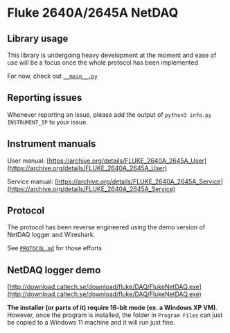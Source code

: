 # Fluke 2640A/2645A NetDAQ

## Library usage

This library is undergoing heavy development at the moment and ease of use will be a focus once the whole protocol has been implemented

For now, check out [`__main__.py`](__main__.py)

## Reporting issues

Whenever reporting an issue, please add the output of `python3 info.py INSTRUMENT_IP` to your issue.

## Instrument manuals

User manual: [https://archive.org/details/FLUKE_2640A_2645A_User](https://archive.org/details/FLUKE_2640A_2645A_User)

Service manual: [https://archive.org/details/FLUKE_2640A_2645A_Service](https://archive.org/details/FLUKE_2640A_2645A_Service)

## Protocol

The protocol has been reverse engineered using the demo version of NetDAQ logger and Wireshark.

See [`PROTOCOL.md`](PROTOCOL.md) for those efforts

## NetDAQ logger demo

[http://download.caltech.se/download/fluke/DAQ/FlukeNetDAQ.exe](http://download.caltech.se/download/fluke/DAQ/FlukeNetDAQ.exe)

**The installer (or parts of it) require 16-bit mode (ex. a Windows XP VM)**. However, once the program is installed, the folder in `Program Files` can just be copied to a Windows 11 machine and it will run just fine.
